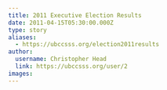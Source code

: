 ```yaml
---
title: 2011 Executive Election Results 
date: 2011-04-15T05:30:00.000Z
type: story
aliases:
  - https://ubccsss.org/election2011results
author:
  username: Christopher Head
  link: https://ubccsss.org/user/2
images:
---
```


